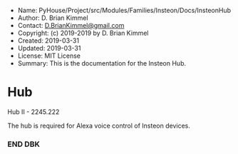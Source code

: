 * Name:      PyHouse/Project/src/Modules/Families/Insteon/Docs/InsteonHub
* Author:    D. Brian Kimmel
* Contact:   D.BrianKimmel@gmail.com
* Copyright: (c) 2019-2019 by D. Brian Kimmel
* Created:   2019-03-31
* Updated:   2019-03-31
* License:   MIT License
* Summary:   This is the documentation for the Insteon Hub.


# Hub 

Hub II - 2245.222

The hub is required for Alexa voice control of Insteon devices.

### END DBK
